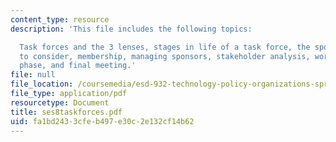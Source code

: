 ```yaml
---
content_type: resource
description: 'This file includes the following topics:

  Task forces and the 3 lenses, stages in life of a task force, the sponsor: issues
  to consider, membership, managing sponsors, stakeholder analysis, work flow, work
  phase, and final meeting.'
file: null
file_location: /coursemedia/esd-932-technology-policy-organizations-spring-2005/fa1bd2433cfeb497e30c2e132cf14b62_ses8taskforces.pdf
file_type: application/pdf
resourcetype: Document
title: ses8taskforces.pdf
uid: fa1bd243-3cfe-b497-e30c-2e132cf14b62
---
```

